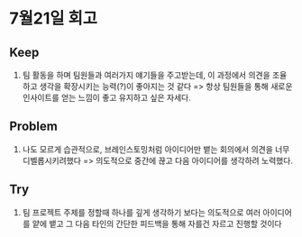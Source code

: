 # 7월21일 회고

## Keep
1. 팀 활동을 하며 팀원들과 여러가지 얘기들을 주고받는데, 이 과정에서 의견을 조율하고 생각을 확장시키는 능력(?)이 좋아지는 것 같다 => 항상 팀원들을 통해 새로운 인사이트를 얻는 느낌이 좋고 유지하고 싶은 자세다.


## Problem
1. 나도 모르게 습관적으로, 브레인스토밍처럼 아이디어만 뱉는 회의에서 의견을 너무 디벨롭시키려했다 => 의도적으로 중간에 끊고 다음 아이디어를 생각하려 노력했다.

## Try
1. 팀 프로젝트 주제를 정할때 하나를 깊게 생각하기 보다는 의도적으로 여러 아이디어를 얕에 뱉고 그 다음 타인의 간단한 피드백을 통해 자를건 자르고 진행할 것이다
